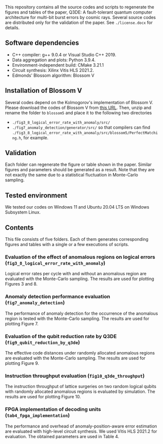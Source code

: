 This repository contains all the source codes and scripts to regenerate the figures and tables of the paper, Q3DE: A fault-tolerant quantum computer architecture for multi-bit burst errors by cosmic rays.
Several source codes are distributed only for the validation of the paper. See `./license.docx` for details.

## Software dependencies
- C++ compiler: g++ 9.0.4 or Visual Studio C++ 2019.
- Data aggregation and plots: Python 3.9.4.
- Environment-independent build: CMake 3.21.1
- Circuit synthesis: Xilinx Vitis HLS 2021.2. 
- Edmonds' Blossom algorithm: Blossom V

## Installation of Blossom V
Several codes depend on the Kolmogorov's implementation of Blossom V.
Please download the codes of Blossom V from [this URL](https://pub.ist.ac.at/~vnk/software.html).
Then, unzip and rename the folder to `blossom5` and place it to the following two directories
- `./fig3_8_logical_error_rate_with_anomaly/src/`
- `./fig7_anomaly_detection/generator/src/`
so that compilers can find `./fig3_8_logical_error_rate_with_anomaly/src/blossom5/PerfectMatching.h`, for example.

## Validation
Each folder can regenerate the figure or table shown in the paper.
Similar figures and parameters should be generated as a result.
Note that they are not exactly the same due to a statistical fluctuation in Monte-Carlo sampling.

## Tested environment
We tested our codes on Windows 11 and Ubuntu 20.04 LTS on Windows Subsystem Linux.

## Contents
This file consists of five folders. Each of them generates corresponding figures and tables with a single or a few executions of scripts.

### Evaluation of the effect of anomalous regions on logical errors (`fig3_8_logical_error_rate_with_anomaly`)
Logical error rates per cycle with and without an anomalous region are evaluated with the Monte-Carlo sampling. 
The results are used for plotting Figures 3 and 8. 

### Anomaly detection performance evaluation (`fig7_anomaly_detection`)
The performance of anomaly detection for the occurrence of the anomalous region is tested with the Monte-Carlo sampling.
The results are used for plotting Figure 7. 

### Evaluation of the qubit reduction rate by Q3DE (`fig9_qubit_reduction_by_q3de`)
The effective code distances under randomly allocated anomalous regions are evaluated with the Monte-Carlo sampling.
The results are used for plotting Figure 9. 

### Instruction throughput evaluation (`fig10_q3de_throughput`)
The instruction throughput of lattice surgeries on two random logical qubits with randomly allocated anomalous regions is evaluated by simulation.
The results are used for plotting Figure 10. 

### FPGA implementation of decoding units (`tab4_fpga_implementation`)
The performance and overhead of anomaly-position-aware error estimation are evaluated with high-level circuit synthesis.
We used Vitis HLS 2021.2 for evaluation. The obtained parameters are used in Table 4.

